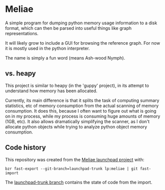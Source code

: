 Meliae
======

A simple program for dumping python memory usage information to a disk format, which can then be parsed into useful things like graph representations.

It will likely grow to include a GUI for browsing the reference graph. For now it is mostly used in the python interpreter.

The name is simply a fun word (means Ash-wood Nymph).

## vs. heapy

This project is similar to heapy (in the 'guppy' project), in its attempt to understand how memory has been allocated.

Currently, its main difference is that it splits the task of computing summary statistics, etc of memory consumption from the actual scanning of memory consumption. It does this, because I often want to figure out what is going on in my process, while my process is consuming huge amounts of memory (1GB, etc). It also allows dramatically simplifying the scanner, as I don't allocate python objects while trying to analyze python object memory consumption.

## Code history

This repository was created from the [Meliae launchpad project](https://launchpad.net/meliae) with:

    bzr fast-export --git-branch=launchpad-trunk lp:meliae | git fast-import

The [launchpad-trunk branch](https://github.com/isaacl/meliae/tree/launchpad-dev) contains the state of code from the import.